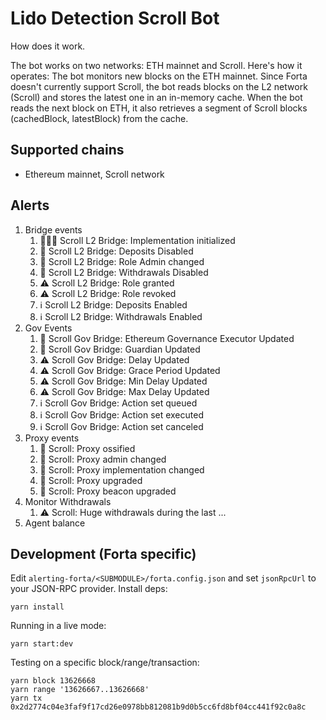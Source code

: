 # Lido Detection Scroll Bot

How does it work.

The bot works on two networks: ETH mainnet and Scroll.
Here's how it operates: The bot monitors new blocks on the ETH mainnet.
Since Forta doesn't currently support Scroll, the bot reads blocks on the L2 network (Scroll) and stores the latest one
in an in-memory cache.
When the bot reads the next block on ETH, it also retrieves a segment of Scroll blocks (cachedBlock, latestBlock) from
the cache.

## Supported chains

- Ethereum mainnet, Scroll network

## Alerts

1. Bridge events
   1. 🚨🚨🚨 Scroll L2 Bridge: Implementation initialized
   2. 🚨 Scroll L2 Bridge: Deposits Disabled
   3. 🚨 Scroll L2 Bridge: Role Admin changed
   4. 🚨 Scroll L2 Bridge: Withdrawals Disabled
   5. ⚠️ Scroll L2 Bridge: Role granted
   6. ⚠️ Scroll L2 Bridge: Role revoked
   7. ℹ️ Scroll L2 Bridge: Deposits Enabled
   8. ℹ️ Scroll L2 Bridge: Withdrawals Enabled
2. Gov Events
   1. 🚨 Scroll Gov Bridge: Ethereum Governance Executor Updated
   2. 🚨 Scroll Gov Bridge: Guardian Updated
   3. ⚠️ Scroll Gov Bridge: Delay Updated
   4. ⚠️ Scroll Gov Bridge: Grace Period Updated
   5. ⚠️ Scroll Gov Bridge: Min Delay Updated
   6. ⚠️ Scroll Gov Bridge: Max Delay Updated
   7. ℹ️ Scroll Gov Bridge: Action set queued
   8. ℹ️ Scroll Gov Bridge: Action set executed
   9. ℹ️ Scroll Gov Bridge: Action set canceled
3. Proxy events
   1. 🚨 Scroll: Proxy ossified
   2. 🚨 Scroll: Proxy admin changed
   3. 🚨 Scroll: Proxy implementation changed
   4. 🚨 Scroll: Proxy upgraded
   5. 🚨 Scroll: Proxy beacon upgraded
4. Monitor Withdrawals
   1. ⚠️ Scroll: Huge withdrawals during the last ...
5. Agent balance

## Development (Forta specific)

Edit `alerting-forta/<SUBMODULE>/forta.config.json` and set `jsonRpcUrl` to your JSON-RPC provider. Install deps:

```
yarn install
```

Running in a live mode:

```
yarn start:dev
```

Testing on a specific block/range/transaction:

```
yarn block 13626668
yarn range '13626667..13626668'
yarn tx 0x2d2774c04e3faf9f17cd26e0978bb812081b9d0b5cc6fd8bf04cc441f92c0a8c
```
